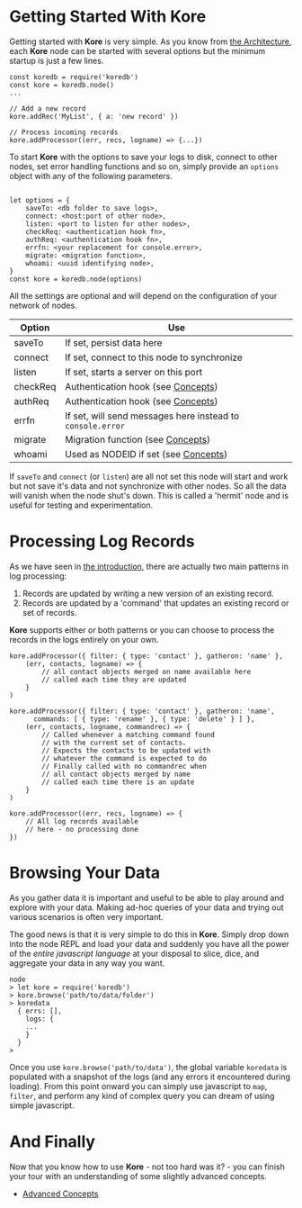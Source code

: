Getting Started With Kore
=========================

Getting started with **Kore** is
very simple. As you know from
[the Architecture](ARCH.md), each
**Kore** node can be started with
several options but the minimum
startup is just a few lines.

```
const koredb = require('koredb')
const kore = koredb.node()
...

// Add a new record
kore.addRec('MyList', { a: 'new record' })

// Process incoming records
kore.addProcessor((err, recs, logname) => {...})

```

To start **Kore** with the
options to save your logs to disk,
connect to other nodes, set error
handling functions and so on, simply
provide an `options` object with
any of the following parameters.

```

let options = {
    saveTo: <db folder to save logs>,
    connect: <host:port of other node>,
    listen: <port to listen for other nodes>,
    checkReq: <authentication hook fn>,
    authReq: <authentication hook fn>,
    errfn: <your replacement for console.error>,
    migrate: <migration function>,
    whoami: <uuid identifying node>,
}
const kore = koredb.node(options)

```
All the settings are optional and
will depend on the configuration of
your network of nodes.

|  Option  |  Use |
| -------- | ---- |
| saveTo | If set, persist data here |
| connect | If set, connect to this node to synchronize |
| listen | If set, starts a server on this port |
| checkReq | Authentication hook (see [Concepts](docs/CONCEPTS.md)) |
| authReq | Authentication hook (see [Concepts](docs/CONCEPTS.md)) |
| errfn | If set, will send messages here instead to `console.error` |
| migrate | Migration function (see [Concepts](docs/CONCEPTS.md)) |
| whoami | Used as NODEID if set (see [Concepts](docs/CONCEPTS.md)) |


If `saveTo` and `connect` (or
`listen`) are all not set this
node will start and work but not
save it's data and not
synchronize with other nodes. So
all the data will vanish when
the node shut's down. This is
called a 'hermit' node and is
useful for testing and
experimentation.


# Processing Log Records

As we have seen in [the introduction](INTRO.md),
there are actually two main patterns
in log processing:

1. Records are updated by writing a
   new version of an existing record.
2. Records are updated by a 'command'
   that updates an existing record
   or set of records.

**Kore** supports either or both
patterns or you can choose to
process the records in the logs
entirely on your own.

```
kore.addProcessor({ filter: { type: 'contact' }, gatheron: 'name' },
    (err, contacts, logname) => {
        // all contact objects merged on name available here
        // called each time they are updated
    }
)

kore.addProcessor({ filter: { type: 'contact' }, gatheron: 'name',
      commands: [ { type: 'rename' }, { type: 'delete' } ] },
    (err, contacts, logname, commandrec) => {
        // Called whenever a matching command found
        // with the current set of contacts.
        // Expects the contacts to be updated with
        // whatever the command is expected to do
        // Finally called with no commandrec when
        // all contact objects merged by name
        // called each time there is an update
    }
)

kore.addProcessor((err, recs, logname) => {
    // All log records available
    // here - no processing done
})
```


# Browsing Your Data

As you gather data it is important and
useful to be able to play around and
explore with your data. Making ad-hoc
queries of your data and trying out
various scenarios is often very
important.

The good news is that it is very simple
to do this in **Kore**. Simply drop down
into the node REPL and load your data
and suddenly you have all the power of
the _entire javascript language_ at your
disposal to slice, dice, and aggregate
your data in any way you want.

```
node
> let kore = require('koredb')
> kore.browse('path/to/data/folder')
> koredata
  { errs: [],
    logs: {
    ...
    }
  }
>
```

Once you use `kore.browse('path/to/data')`,
the global variable `koredata` is
populated with a snapshot of the logs
(and any errors it encountered during
loading). From this point onward you can
simply use javascript to `map`,
`filter`, and perform any kind of
complex query you can dream of using
simple javascript.


# And Finally

Now that you know how to use
**Kore** - not too hard was it? - you
can finish your tour with an
understanding of some slightly
advanced concepts.

*  [Advanced Concepts](CONCEPTS.md)
